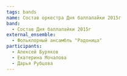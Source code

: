 ```yaml
---
tags: bands
name: Состав оркестра Дня баллалайки 2015г
band:
  - Состав Дня баллалайки 2015г
external_ensemble:
  - Фольклорный ансамбль "Радоница"
participants:
  - Алексей Буряков
  - Екатерина Мочалова
  - Дарья Рубцова
---
```

